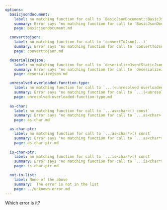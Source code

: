 ```yaml
---
options:
  basicjsondocument:
    label: no matching function for call to `BasicJsonDocument::BasicJsonDocument()`
    summary: Error says "no matching function for call to `BasicJsonDocument::BasicJsonDocument()`"
    page: basicjsondocument.md

  converttojson:
    label: no matching function for call to `convertToJson(...)`
    summary: Error says "no matching function for call to `convertToJson(...)`"
    page: converttojson.md

  deserializejson:
    label: no matching function for call to `deserializeJson(StaticJsonDocument<200> (&)(), ...)`
    summary: Error says "no matching function for call to `deserializeJson(StaticJsonDocument<200> (&)(), ...)`"
    page: deserializejson.md

  unresolved-overloaded-function-type:
    label: no matching function for call to `...(<unresolved overloaded function type>)`
    summary: Error says "no matching function for call to `...(<unresolved overloaded function type>)`"
    page: unresolved-overloaded-function-type.md
  
  as-char:
    label: no matching function for call to `...as<char>() const`
    summary: Error says "no matching function for call to `...as<char>()` const"
    page: as-char.md

  as-char-ptr:
    label: no matching function for call to `...as<char*>() const`
    summary: Error says "no matching function for call to `...as<char*>()` const"
    page: as-char-ptr.md
  
  is-char-ptr:
    label: no matching function for call to `...is<char*>() const`
    summary: Error says "no matching function for call to `...is<char*>()` const"
    page: is-char-ptr.md

  not-in-list:
    label: None of the above
    summary:  The error is not in the list
    page: ../unknown-error.md
---
```


Which error is it?
